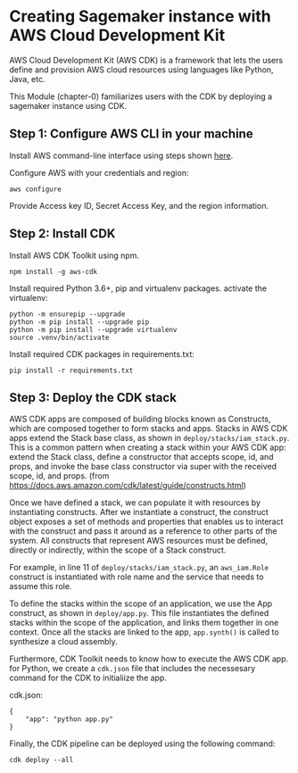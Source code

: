 # Creating Sagemaker instance with AWS Cloud Development Kit
AWS Cloud Development Kit (AWS CDK) is a framework that lets the users define and provision AWS cloud resources using languages like Python, Java, etc.

This Module (chapter-0) familiarizes users with the CDK by deploying a sagemaker instance using CDK.

## Step 1: Configure AWS CLI in your machine

Install AWS command-line interface using steps shown [here](https://docs.aws.amazon.com/cli/latest/userguide/install-cliv2.html).

Configure AWS with your credentials and region:

```
aws configure
```
Provide Access key ID, Secret Access Key, and the region information.

## Step 2: Install CDK

Install AWS CDK Toolkit using npm.
```
npm install -g aws-cdk
```

Install required Python 3.6+, pip and virtualenv packages. activate the virtualenv:
```
python -m ensurepip --upgrade
python -m pip install --upgrade pip
python -m pip install --upgrade virtualenv
source .venv/bin/activate
```

Install required CDK packages in requirements.txt:
```
pip install -r requirements.txt
```

## Step 3: Deploy the CDK stack
AWS CDK apps are composed of building blocks known as Constructs, which are composed together to form stacks and apps.
Stacks in AWS CDK apps extend the Stack base class, as shown in ``deploy/stacks/iam_stack.py``. This is a common pattern when creating a stack within your AWS CDK app: extend the Stack class, define a constructor that accepts scope, id, and props, and invoke the base class constructor via super with the received scope, id, and props. (from https://docs.aws.amazon.com/cdk/latest/guide/constructs.html)

Once we have defined a stack, we can populate it with resources by instantiating constructs. After we instantiate a construct, the construct object exposes a set of methods and properties that enables us to interact with the construct and pass it around as a reference to other parts of the system.  All constructs that represent AWS resources must be defined, directly or indirectly, within the scope of a Stack construct.

For example, in line 11 of ``deploy/stacks/iam_stack.py``, an `aws_iam.Role` construct is instantiated with role name and the service that needs to assume this role.

To define the stacks within the scope of an application, we use the App construct, as shown in `deploy/app.py`. This file instantiates the defined stacks within the scope of the application, and links them together in one context. Once all the stacks are linked to the app, `app.synth()` is called to synthesize a cloud assembly.

Furthermore, CDK Toolkit needs to know how to execute the AWS CDK app. for Python, we create a `cdk.json` file that includes the necessesary command for the CDK to initialiize the app.

cdk.json:
```
{
    "app": "python app.py"
}
```
Finally, the CDK pipeline can be deployed using the following command:

```
cdk deploy --all
```